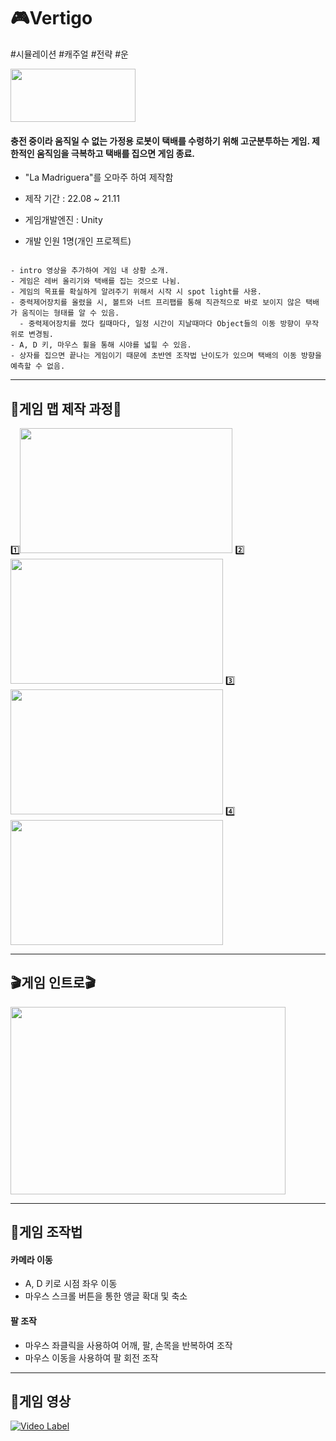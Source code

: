 # :video_game:Vertigo
#시뮬레이션 #캐주얼 #전략 #운

<img src = https://user-images.githubusercontent.com/65931605/202079493-76116fbd-7084-468d-af79-50ebdba34e6c.png height=85 width=200>

#### 충전 중이라 움직일 수 없는 가정용 로봇이 택배를 수령하기 위해 고군분투하는 게임. 제한적인 움직임을 극복하고 택배를 집으면 게임 종료.
+ "La Madriguera"를 오마주 하여 제작함

+ 제작 기간 : 22.08 ~ 21.11
+ 게임개발엔진 : Unity
+ 개발 인원 1명(개인 프로젝트)

```

- intro 영상을 추가하여 게임 내 상황 소개.
- 게임은 레버 올리기와 택배를 집는 것으로 나뉨.
- 게임의 목표를 확실하게 알려주기 위해서 시작 시 spot light를 사용.
- 중력제어장치를 올렸을 시, 볼트와 너트 프리팹를 통해 직관적으로 바로 보이지 않은 택배가 움직이는 형태를 알 수 있음.
  - 중력제어장치를 껐다 킬때마다, 일정 시간이 지날때마다 Object들의 이동 방향이 무작위로 변경됨.
- A, D 키, 마우스 휠을 통해 시야를 넓힐 수 있음.
- 상자를 집으면 끝나는 게임이기 때문에 초반엔 조작법 난이도가 있으며 택배의 이동 방향을 예측할 수 없음.

```

---

## :nut_and_bolt:게임 맵 제작 과정:wrench:
:one:<img src = https://user-images.githubusercontent.com/65931605/203841634-4f26ee36-c334-4579-9176-c3583bcd163b.png height=200 width=340> :two:<img src = https://user-images.githubusercontent.com/65931605/203841572-7527693f-6efb-4c82-bde7-f50f0651df8a.png height=200 width=340>
:three:<img src = https://user-images.githubusercontent.com/65931605/203841582-b37efe99-2815-4f98-af37-4c5814bfab1d.png height=200 width=340> :four:<img src = https://user-images.githubusercontent.com/65931605/203841586-3b044446-837a-477b-816d-fbc5d047e3c8.png height=200 width=340>

---

## :clapper:게임 인트로:clapper:
<img src = https://user-images.githubusercontent.com/65931605/203842118-6b78e3da-e347-4e42-8f45-5a589cdbe112.gif height=300 width=440>

---

## :mag_right:게임 조작법
#### 카메라 이동
   + A, D 키로 시점 좌우 이동
   + 마우스 스크롤 버튼을 통한 앵글 확대 및 축소
#### 팔 조작
  + 마우스 좌클릭을 사용하여 어깨, 팔, 손목을 반복하여 조작
  + 마우스 이동을 사용하여 팔 회전 조작
  
---

## :movie_camera:게임 영상
[![Video Label](https://img.youtube.com/vi/oN3Dvd0QyCE/0.jpg)](https://youtu.be/oN3Dvd0QyCE)
